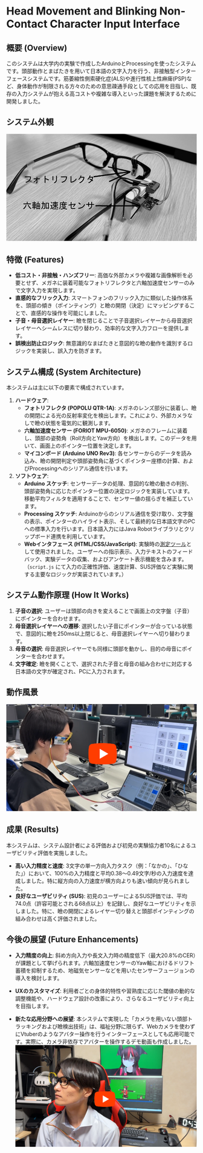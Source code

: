 # Head Movement and Blinking Non-Contact Character Input Interface

## 概要 (Overview)

このシステムは大学内の実験で作成したArduinoとProcessingを使ったシステムです。頭部動作とまばたきを用いて日本語の文字入力を行う、非接触型インターフェースシステムです。筋萎縮性側索硬化症(ALS)や進行性核上性麻痺(PSP)など、身体動作が制限される方々のための意思疎通手段としての応用を目指し、既存の入力システムが抱える高コストや複雑な導入といった課題を解決するために開発しました。

## システム外観

![システム外観](experimental%20data/image/appearance.jpg)

## 特徴 (Features)

* **低コスト・非接触・ハンズフリー**: 高価な外部カメラや複雑な画像解析を必要とせず、メガネに装着可能なフォトリフレクタと六軸加速度センサーのみで文字入力を実現します。
* **直感的なフリック入力**: スマートフォンのフリック入力に類似した操作体系を、頭部の傾き（ポインティング）と瞼の開閉（決定）にマッピングすることで、直感的な操作を可能にしました。
* **子音・母音選択レイヤー**: 瞼を閉じることで子音選択レイヤーから母音選択レイヤーへシームレスに切り替わり、効率的な文字入力フローを提供します。
* **誤検出防止ロジック**: 無意識的なまばたきと意図的な瞼の動作を識別するロジックを実装し、誤入力を防ぎます。

## システム構成 (System Architecture)

本システムは主に以下の要素で構成されています。

1.  **ハードウェア**:
    * **フォトリフレクタ (POPOLU QTR-1A)**: メガネのレンズ部分に装着し、瞼の開閉による光の反射率変化を検出します。これにより、外部カメラなしで瞼の状態を電気的に観測します。
    * **六軸加速度センサー (FORIOT MPU-6050)**: メガネのフレームに装着し、頭部の姿勢角（Roll方向とYaw方向）を検出します。このデータを用いて、画面上のポインター位置を決定します。
    * **マイコンボード (Arduino UNO Rev3)**: 各センサーからのデータを読み込み、瞼の開閉判定や頭部姿勢角に基づくポインター座標の計算、およびProcessingへのシリアル通信を行います。
2.  **ソフトウェア**:
    * **Arduino スケッチ**: センサーデータの処理、意図的な瞼の動きの判別、頭部姿勢角に応じたポインター位置の決定ロジックを実装しています。移動平均フィルタを適用することで、センサー値の揺らぎを補正しています。
    * **Processing スケッチ**: Arduinoからのシリアル通信を受け取り、文字盤の表示、ポインターのハイライト表示、そして最終的な日本語文字のPCへの標準入力を行います。日本語入力にはJava Robotライブラリとクリップボード連携を利用しています。
    * **Webインタフェース (HTML/CSS/JavaScript)**: 実験時の[測定ツール](https://yuzukq.github.io/HeadFlickIME/)として使用されました。ユーザーへの指示表示、入力テキストのフィードバック、実験データの収集、およびアンケート表示機能を含みます。（`script.js` にて入力の正確性評価、速度計算、SUS評価など実験に関する主要なロジックが実装されています。）

## システム動作原理 (How It Works)

1.  **子音の選択**: ユーザーは頭部の向きを変えることで画面上の文字盤（子音）にポインターを合わせます。
2.  **母音選択レイヤーへの遷移**: 選択したい子音にポインターが合っている状態で、意図的に瞼を250ms以上閉じると、母音選択レイヤーへ切り替わります。
3.  **母音の選択**: 母音選択レイヤーでも同様に頭部を動かし、目的の母音にポインターを合わせます。
4.  **文字確定**: 瞼を開くことで、選択された子音と母音の組み合わせに対応する日本語の文字が確定され、PCに入力されます。

## 動作風景

[![動作風景デモ動画](experimental%20data/image/OperatingScene.png)](https://youtu.be/X3LBFIodq7U)

## 成果 (Results)

本システムは、システム設計者による評価および初見の実験協力者10名によるユーザビリティ評価を実施しました。

* **高い入力精度と速度**: 3文字の単一方向入力タスク（例：「なかの」、「ひなた」）において、100%の入力精度と平均0.38〜0.49文字/秒の入力速度を達成しました。特に縦方向の入力速度が横方向よりも速い傾向が見られました。
* **良好なユーザビリティ (SUS)**: 初見のユーザーによるSUS評価では、平均74.0点（許容可能とされる68点以上）を記録し、良好なユーザビリティを示しました。特に、瞼の開閉によるレイヤー切り替えと頭部ポインティングの組み合わせは高く評価されました。


## 今後の展望 (Future Enhancements)

* **入力精度の向上**: 斜め方向入力や長文入力時の精度低下（最大20.8%のCER）が課題として挙げられます。六軸加速度センサーのYaw軸におけるドリフト蓄積を抑制するため、地磁気センサーなどを用いたセンサーフュージョンの導入を検討します。
* **UXのカスタマイズ**: 利用者ごとの身体的特性や習熟度に応じた閾値の動的な調整機能や、ハードウェア設計の改善により、さらなるユーザビリティ向上を目指します。

* **新たな応用分野への展望**: 本システムで実現した「カメラを用いない頭部トラッキングおよび瞼検出技術」は、福祉分野に限らず、Webカメラを使わずにVtuberのようなアバター操作を行うインターフェースとしても応用可能です。実際に、カメラ非依存でアバターを操作するデモ動画も作成しました。
[![カメラ非依存Vtuber操作デモ動画](experimental%20data/image/FutureOutlook.png)](https://youtu.be/hpAxzldEQlo)
